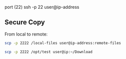 
port (22)
ssh -p 22 user@ip-address



## Secure Copy

From local to remote:
``` bash
scp -p 2222 /local-files user@ip-address:remote-files

scp -p 2222 /opt/test user@ip:~/Download
```

